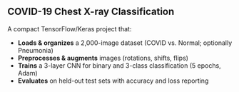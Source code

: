 ## COVID-19 Chest X-ray Classification

A compact TensorFlow/Keras project that:

- **Loads & organizes** a 2,000-image dataset (COVID vs. Normal; optionally Pneumonia)
- **Preprocesses & augments** images (rotations, shifts, flips)
- **Trains** a 3-layer CNN for binary and 3-class classification (5 epochs, Adam)
- **Evaluates** on held-out test sets with accuracy and loss reporting
